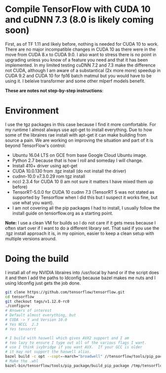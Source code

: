 # Compile TensorFlow with CUDA 10 and cuDNN 7.3 (8.0 is likely coming soon)
First, as of TF 1.11 and likely before, nothing is needed for CUDA 10 to work.
There are no major incompatible changes in CUDA 10 as there were in the move from CUDA 8.x
to CUDA 9.0. I also want to stress there is no point in upgrading unless you know
of a feature you need and that it has been implemented. In my limited testing cuDNN
7.2 and 7.3 make the difference not CUDA, although I am aware of a substantical
(2x more more) speedup in CUDA 9.2 and CUDA 10 for fp16 batch matmul but you would
have to be using it.  I beleive transformer and some other mlperf models benefit.

**These are notes not step-by-step instructions**:

# Environment
I use the tgz packages in this case because I find it more comfortable.  For my 
runtime I almost always use apt-get to install everything.  Due to how some of the
libraires rae install with apt-get it can make building from source a pain.  We
are working on improving the situation and part of it is beyond TensorFlow's control:

  * Ubuntu 16.04 LTS on GCE from base Google Cloud Ubuntu image.
  * Python 2.7 because that is how I roll and someday I will change.
  * Install 410+ driver using apt-get
  * CUDA 10.0.130  from .tgz install  (do not install the driver)
  * cudnn-10.0 v7.3.0.29 rom tgz install
  * nccl 2.3.4 for CUDA 10 (I am not sure it matters I have mixed them up before)
  * TensorRT-5.0.0 for CUDA 10 cudnn 7.3  (TensorRT 5 was not stated as supported by 
    Tensorflow when I did this but I suspect it works fine, but use what you want).
  * I am not covering all the pip packages I had to install, I usually follow 
    the install guide on tensorflow.org as a starting point.

**Note:** I use a clean VM for builds so I do not care if it gets mess because
I often start over if I want to do a different library set.  That said if you
use the .tgz install approach it is, in my opinion, easier to keep a clean setup with multiple
versions around.

# Doing the build
I install all of my NVIDIA libraires into /usr/local by hand or if the script does
it and then I add the paths to ldconfig because bazel makes me nuts and I using ldconfig
just gets the job done.

```bash
git clone https://github.com/tensorflow/tensorflow.git
cd tensorflow
git checkout tags/v1.12.0-rc0
./configure
# Answers of interest
# Default almost everything, but
# CUDA -> Y and Version 10.0
# Yes NCCL  2.3
# Yes tensorrt 

# I build with haswell which gives AVX2 support and I am 
# too lazy to ensure I type out all of the various flags I want.
# use I think ivybridge if you want AVX.  If your GCC is older
# it may not support the haswell alias.
bazel build -c opt --copt=-march="broadwell" //tensorflow/tools/pip_package:build_pip_package
# Make the .whl
bazel-bin/tensorflow/tools/pip_package/build_pip_package /tmp/tensorflow_pkg
  
